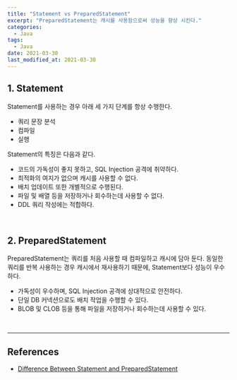 ```yaml
---
title: "Statement vs PreparedStatement"
excerpt: "PreparedStatement는 캐시를 사용함으로써 성능을 향상 시킨다."
categories:
  - Java
tags:
  - Java
date: 2021-03-30
last_modified_at: 2021-03-30
---
```


## 1. Statement

Statement를 사용하는 경우 아래 세 가지 단계를 항상 수행한다.

* 쿼리 문장 분석
* 컴파일
* 실행

Statement의 특징은 다음과 같다.

* 코드의 가독성이 좋지 못하고, SQL Injection 공격에 취약하다.
* 최적화의 여지가 없으며 캐시를 사용할 수 없다.
* 배치 업데이트 또한 개별적으로 수행된다.
* 파일 및 배열 등을 저장하거나 회수하는데 사용할 수 없다.
* DDL 쿼리 작성에는 적합하다.

<br>

## 2. PreparedStatement

PreparedStatement는 쿼리를 처음 사용할 때 컴파일하고 캐시에 담아 둔다. 동일한 쿼리를 반복 사용하는 경우 캐시에서 재사용하기 때문에, Statement보다 성능이 우수하다.

* 가독성이 우수하며, SQL Injection 공격에 상대적으로 안전하다.
* 단일 DB 커넥션으로도 배치 작업을 수행할 수 있다.
* BLOB 및 CLOB 등을 통해 파일을 저장하거나 회수하는데 사용할 수 있다.

<br>

---

## References

* [Difference Between Statement and PreparedStatement](https://www.baeldung.com/java-statement-preparedstatement)
